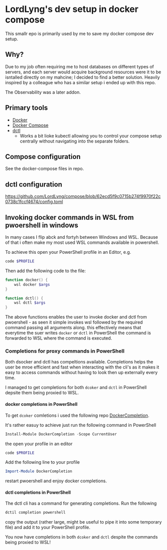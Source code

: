 # LordLyng's dev setup in docker compose

This smallr epo is primarily used by me to save my docker compose dev setup.

## Why?
Due to my job often requiring me to host databases on different types of servers, and each server would acquire background resources were it to be isntalled directly on my mahcine; I decided to find a better solution. Heavily inspired by a colleague who has a similar setup i ended up with this repo.  

The Observability was a later addon.

## Primary tools
* [Docker](https://www.docker.com/ "Docker | docker.com")
* [Docker Compose](https://docs.docker.com/compose/ "Docker compose overview | docs.docker.com")
* [dctl](https://github.com/FabienD/docker-stack "docker-stack | GitHub.com")
    * Works a bit lioke kubectl allowing you to control your compose setup centrally without navigating into the separate folders.

## Compose configuration
See the docker-compose files in repo.

## dctl configuration

https://github.com/LordLyng/compose/blob/62ecd5f9c0715b274f9970f22c0738c1fccf4674/config.toml

## Invoking docker commands in WSL from pwoershell in windows
In many cases I flip abck and fortyh between Windows and WSL. Because of that i often make my most used WSL commands available in powershell.  

To achieve this open your PowerShell profile in an Editor, e.g.
```powershell
code $PROFILE
```

Then add the following code to the file:
```powershell
function docker() {
    wsl docker $args
}

function dctl() {
    wsl dctl $args
}
```
The above functions enables the user to invoke docker and dctl from pwoershell - as seen it simple invokes wsl followed by the required command passing all arguments along. this effectively means that everytime the suer writes `docker` or `dctl` in PowerShell the command is forwarded to WSL where the command is executed.

### Completions for proxy commands in PowerShell
Both dsocker and dctl has compeltions available. Completions helps the user be mroe efficient and fast when interacting with the cli's as it makes it easy to access commands without having to look then up externally every time.

I managed to get completions for both `dcoker` and `dctl` in PowerShell depsite them being proxied to WSL.

#### docker completions in PowerShell
To get `dcoker` comletions i used the following repo [DockerCompletion](https://github.com/matt9ucci/DockerCompletion "DockerCompletion | GitHub.com").

It's rather easuy to achieve just run the following command in PowerShell
```powershell
Install-Module DockerCompletion -Scope CurrentUser
```
the open your profile in an editor
```powershell
code $PROFILE
```
Add the following line to your profile
```powershell
Import-Module DockerCompletion
```
restart pwoershell and enjoy docker completions.

#### dctl completions in PowerShell
The dctl cli has a command for generating completions.
Run the following
```powershell
dctil completion powershell
```
copy the output (rather large, might be useful to pipe it into some temporary file) and add it to your PowerShell profile.

You now have completions in both `dcoker` and `dctl` despite the commands being proxied to WSL!
